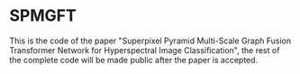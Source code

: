 # SPMGFT
This is the code of the paper "Superpixel Pyramid Multi-Scale Graph Fusion Transformer Network for Hyperspectral Image Classification",  the rest of the complete code will be made public after the paper is accepted.
